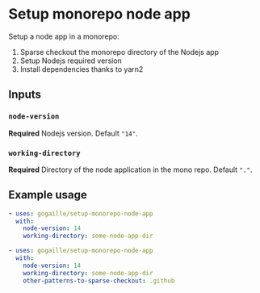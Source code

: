 # Setup monorepo node app

Setup a node app in a monorepo:
  1. Sparse checkout the monorepo directory of the Nodejs app
  2. Setup Nodejs required version
  2. Install dependencies thanks to yarn2

## Inputs

### `node-version`

**Required** Nodejs version. Default `"14"`.

### `working-directory`

**Required**  Directory of the node application in the mono repo. Default `"."`.

## Example usage

```yaml
- uses: gogaille/setup-monorepo-node-app
  with:
    node-version: 14
    working-directory: some-node-app-dir
```

```yaml
- uses: gogaille/setup-monorepo-node-app
  with:
    node-version: 14
    working-directory: some-node-app-dir
    other-patterns-to-sparse-checkout: .github
```
